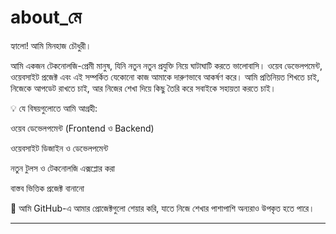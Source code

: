 # about_মে

হ্যালো! আমি মিনহাজ চৌধুরী।

আমি একজন টেকনোলজি-প্রেমী মানুষ, যিনি নতুন নতুন প্রযুক্তি নিয়ে ঘাটাঘাটি করতে ভালোবাসি। ওয়েব ডেভেলপমেন্ট, ওয়েবসাইট প্রজেক্ট এবং এই সম্পর্কিত যেকোনো কাজ আমাকে দারুণভাবে আকর্ষণ করে। আমি প্রতিনিয়ত শিখতে চাই, নিজেকে আপডেট রাখতে চাই, আর নিজের শেখা দিয়ে কিছু তৈরি করে সবাইকে সহায়তা করতে চাই।

💡 যে বিষয়গুলোতে আমি আগ্রহী:

ওয়েব ডেভেলপমেন্ট (Frontend ও Backend)

ওয়েবসাইট ডিজাইন ও ডেভেলপমেন্ট

নতুন টুলস ও টেকনোলজি এক্সপ্লোর করা

বাস্তব ভিত্তিক প্রজেক্ট বানানো


🚀 আমি GitHub-এ আমার প্রোজেক্টগুলো শেয়ার করি, যাতে নিজে শেখার পাশাপাশি অন্যরাও উপকৃত হতে পারে।


---

